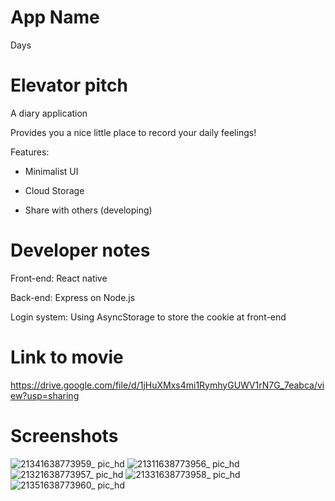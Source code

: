 # App Name
Days

# Elevator pitch
A diary application

Provides you a nice little place to record your daily feelings!

Features:

 - Minimalist UI

 - Cloud Storage

 - Share with others (developing)

# Developer notes 
Front-end: React native

Back-end: Express on Node.js

Login system: Using AsyncStorage to store the cookie at front-end

# Link to movie
https://drive.google.com/file/d/1jHuXMxs4mi1RymhyGUWV1rN7G_7eabca/view?usp=sharing

# Screenshots
![21341638773959_ pic_hd](https://user-images.githubusercontent.com/49468143/144807533-e4c17ddf-1ed6-4c7c-ad9f-4ff1a2b9aae1.jpg)
![21311638773956_ pic_hd](https://user-images.githubusercontent.com/49468143/144807560-8a50c682-83d9-4735-a6d1-7bce2a441693.jpg)
![21321638773957_ pic_hd](https://user-images.githubusercontent.com/49468143/144807587-099cfcd3-4731-4f01-a203-60eee93f733d.jpg)
![21331638773958_ pic_hd](https://user-images.githubusercontent.com/49468143/144807597-54180281-4094-4241-8e8e-b76385171244.jpg)
![21351638773960_ pic_hd](https://user-images.githubusercontent.com/49468143/144807613-f12f01f0-4ff7-4a1f-a474-e602c080dbab.jpg)
